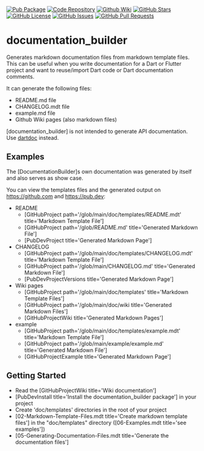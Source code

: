 [//]: # (This file was generated from: doc/templates/README.mdt using the documentation_builder package on: 2021-09-01 22:38:09.252728.)
[![Pub Package](https://img.shields.io/pub/v/fluent_regex)](https://pub.dev/packages/fluent_regex)
[![Code Repository](https://img.shields.io/badge/repository-git%20hub-blue)](https://github.com/efficientyboosters/documentation_builder)
[![Github Wiki](https://img.shields.io/badge/documentation-wiki-blue)](https://github.com/efficientyboosters/documentation_builder/wiki)
[![GitHub Stars](https://img.shields.io/github/stars/efficientyboosters/documentation_builder)](https://github.com/efficientyboosters/documentation_builder/stargazers)
[![GitHub License](https://img.shields.io/badge/license-MIT-blue)](https://github.com/efficientyboosters/documentation_builder/blob/main/LICENSE)
[![GitHub Issues](https://img.shields.io/github/issues/efficientyboosters/documentation_builder)](https://github.com/efficientyboosters/documentation_builder/issues)
[![GitHub Pull Requests](https://img.shields.io/github/issues-pr/efficientyboosters/documentation_builder)](https://github.com/efficientyboosters/documentation_builder/pull)

<a id='documentation-builder'></a>
# documentation_builder
Generates markdown documentation files from markdown template files.
This can be useful when you write documentation for a Dart or Flutter project
and want to reuse/import Dart code or Dart documentation comments.

It can generate the following files:
- README.md file
- CHANGELOG.mdt file
- example.md file
- Github Wiki pages (also markdown files)

[documentation_builder] is not intended to generate API documentation.
Use [dartdoc](https://dart.dev/tools/dartdoc) instead.


<a id='examples'></a>
## Examples
The [DocumentationBuilder]s own documentation was generated by itself and also serves as show case.

You can view the templates files and the generated output on https://github.com and https://pub.dev:

- README
  - [GitHubProject path='/glob/main/doc/templates/README.mdt' title='Markdown Template File']
  - [GitHubProject path='/glob/README.md' title='Generated Markdown File']
  - [PubDevProject title='Generated Markdown Page']
- CHANGELOG
  - [GitHubProject path='/glob/main/doc/templates/CHANGELOG.mdt' title='Markdown Template File']
  - [GitHubProject path='/glob/main/CHANGELOG.md' title='Generated Markdown File']
  - [PubDevProjectVersions title='Generated Markdown Page']
- Wiki pages
  - [GitHubProject path='/glob/main/doc/templates' title='Markdown Template Files']
  - [GitHubProject path='/glob/main/doc/wiki title='Generated Markdown Files']
  - [GitHubProjectWiki title='Generated Markdown Pages']
- example
  - [GitHubProject path='/glob/main/doc/templates/example.mdt' title='Markdown Template File']
  - [GitHubProject path='/glob/main/example/example.md' title='Generated Markdown File']
  - [GitHubProjectExample title='Generated Markdown Page']

<a id='getting-started'></a>
## Getting Started
- Read the [GitHubProjectWiki title='Wiki documentation']
- [PubDevInstall title='Install the documentation_builder package'] in your project
- Create 'doc/templates' directories in the root of your project
- [02-Markdown-Template-Files.mdt title='Create markdown template files'] in the "doc/templates" directory ([06-Examples.mdt title='see examples'])
- [05-Generating-Documentation-Files.mdt title='Generate the documentation files']